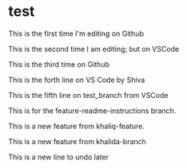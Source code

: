 # test

This is the first time I'm editing on Github

This is the second time I am editing; but on VSCode

This is the third time on Github

This is the forth line on VS Code by Shiva

This is the fifth line on test_branch from VSCode

This is for the feature-readme-instructions branch.

This is a new feature from khaliq-feature.

This is a new feature from khalida-branch

This is a new line to undo later